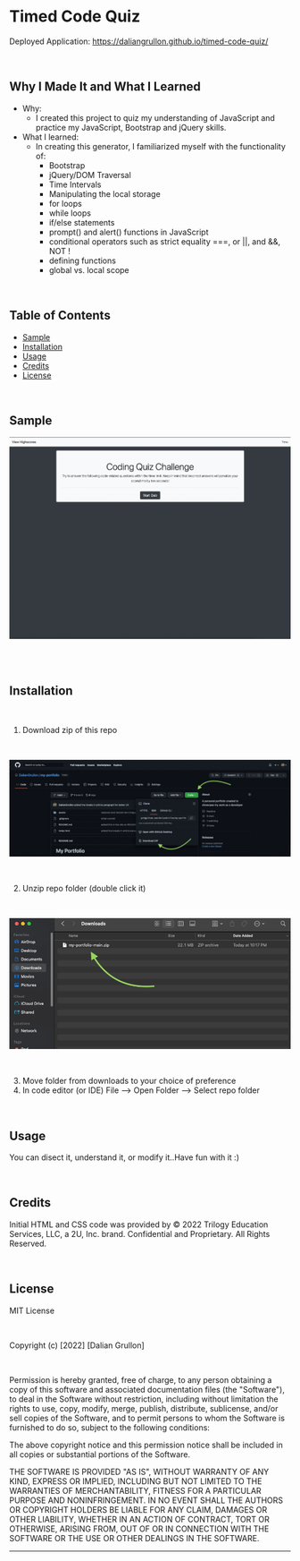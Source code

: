 # Timed Code Quiz

Deployed Application: https://daliangrullon.github.io/timed-code-quiz/

<br>

## Why I Made It and What I Learned

- Why:
    - I created this project to quiz my understanding of JavaScript and practice my JavaScript, Bootstrap and jQuery skills.
- What I learned:
    - In creating this generator, I familiarized myself with the functionality of:
        - Bootstrap
        - jQuery/DOM Traversal
        - Time Intervals
        - Manipulating the local storage
        - for loops
        - while loops
        - if/else statements
        - prompt() and alert() functions in JavaScript
        - conditional operators such as strict equality ===, or ||, and &&, NOT !
        - defining functions
        - global vs. local scope

<br>

## Table of Contents

- [Sample](#sample)
- [Installation](#installation)
- [Usage](#usage)
- [Credits](#credits)
- [License](#license)

<br>

## Sample

![](./assets/images/application-sample.png)

<br>

<br>

## Installation

<br>

1. Download zip of this repo

<br>

![](./assets/images/installation-1.png)

<br>

2. Unzip repo folder (double click it)

<br>

![](./assets/images/installation-2.png)

<br>

3. Move folder from downloads to your choice of preference
4. In code editor (or IDE) File --> Open Folder --> Select repo folder

<br>

## Usage

You can disect it, understand it, or modify it..Have fun with it :)

<br>

## Credits

Initial HTML and CSS code was provided by © 2022 Trilogy Education Services, LLC, a 2U, Inc. brand. Confidential and Proprietary. All Rights Reserved.

<br>

## License

MIT License

<br>

Copyright (c) [2022] [Dalian Grullon]

<br>

Permission is hereby granted, free of charge, to any person obtaining a copy of this software and associated documentation files (the "Software"), to deal in the Software without restriction, including without limitation the rights to use, copy, modify, merge, publish, distribute, sublicense, and/or sell copies of the Software, and to permit persons to whom the Software is furnished to do so, subject to the following conditions:

The above copyright notice and this permission notice shall be included in all copies or substantial portions of the Software.

THE SOFTWARE IS PROVIDED "AS IS", WITHOUT WARRANTY OF ANY KIND, EXPRESS OR IMPLIED, INCLUDING BUT NOT LIMITED TO THE WARRANTIES OF MERCHANTABILITY, FITNESS FOR A PARTICULAR PURPOSE AND NONINFRINGEMENT. IN NO EVENT SHALL THE AUTHORS OR COPYRIGHT HOLDERS BE LIABLE FOR ANY CLAIM, DAMAGES OR OTHER LIABILITY, WHETHER IN AN ACTION OF CONTRACT, TORT OR OTHERWISE, ARISING FROM, OUT OF OR IN CONNECTION WITH THE SOFTWARE OR THE USE OR OTHER DEALINGS IN THE SOFTWARE.

---
